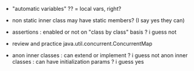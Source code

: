 * "automatic variables" ?? = local vars, right?

* non static inner class may have static members? (I say yes they can)

* assertions : enabled or not on "class by class" basis ? i guess not

* review and practice java.util.concurrent.ConcurrentMap

* anon inner classes : can extend or implement ? i guess not
  anon inner classes : can have initialization params ? i guess yes